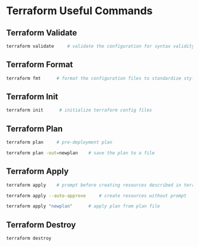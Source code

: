 # Terraform Useful Commands

## Terraform Validate
```bash
terraform validate     # validate the configuration for syntax validity
```

## Terraform Format
```bash
terraform fmt      # format the configuration files to standardize style
```

## Terraform Init
```bash
terraform init      # initialize terraform config files
```

## Terraform Plan
```bash
terraform plan     # pre-deployment plan

terraform plan -out=newplan    # save the plan to a file
```

## Terraform Apply
```bash
terraform apply    # prompt before creating resources described in terraform

terraform apply --auto-approve     # create resources without prompt

terraform apply "newplan"      # apply plan from plan file
```

## Terraform Destroy
```bash
terraform destroy
```
